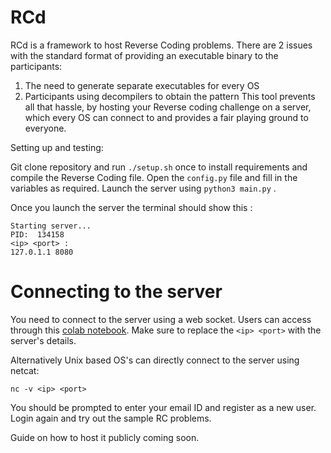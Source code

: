 # RCd

RCd is a framework to host Reverse Coding problems.
There are 2 issues with the standard format of providing an executable binary to the participants:
1. The need to generate separate executables for every OS
2. Participants using decompilers to obtain the pattern
This tool prevents all that hassle, by hosting your Reverse coding challenge on a server, which every OS can connect to and provides a fair playing ground to everyone.

Setting up and testing:

Git clone repository and run `./setup.sh` once to install requirements and compile the Reverse Coding file. Open the `config.py` file and fill in the variables as required. Launch the server using `python3 main.py` . 

Once you launch the server the terminal should show this :
```
Starting server...
PID:  134158
<ip> <port> :
127.0.1.1 8080
```

# Connecting to the server
You need to connect to the server using a web socket. Users can access through this [colab notebook](https://colab.research.google.com/drive/1jeKH3Nfrz2U-exz415XC-Z_ezeXpFLQy?usp=sharing). Make sure to replace the `<ip> <port>` with the server's details.

Alternatively Unix based OS's can directly connect to the server using netcat:
```
nc -v <ip> <port>
```

You should be prompted to enter your email ID and register as a new user. Login again and try out the sample RC problems.

Guide on how to host it publicly coming soon.